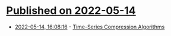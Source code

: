 # [Published on 2022-05-14](index.md)

* [2022-05-14, 16:08:16](https://news.ycombinator.com/item?id=31379344) - [Time-Series Compression Algorithms](https://www.timescale.com/blog/time-series-compression-algorithms-explained/)
